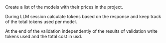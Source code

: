 Create a list of the models with their prices in the project.

During LLM session calculate tokens based on the response and keep track of the total tokens used per model.

At the end of the validation independently of the results of validation write tokens used and the total cost in usd.

